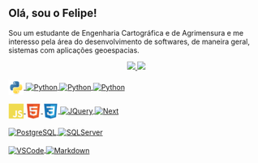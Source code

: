 ## Olá, sou o Felipe!

Sou um estudante de Engenharia Cartográfica e de Agrimensura e me interesso pela área do desenvolvimento de softwares, de maneira geral, sistemas com aplicações geoespacias.

<div align="center">
  <a href="https://github.com/FelipeMFernandes">
  <img width="500em" src="https://github-readme-stats.vercel.app/api?username=felipemfernandes&show_icons=true&theme=dark&include_all_commits=true&count_private=true" />
  <img width="500em" src="https://github-readme-stats.vercel.app/api/top-langs/?username=felipemfernandes&layout=compact&langs_count=7&theme=dark" />
</div>
<br>
<div style="display: inline_block;">
  <div>
    <img align="center" alt="Python" height="30" src="https://raw.githubusercontent.com/devicons/devicon/master/icons/python/python-original.svg">
    <img align="center" alt="Python" height="30" src="https://upload.wikimedia.org/wikipedia/commons/thumb/d/df/ArcGIS_logo.png/480px-ArcGIS_logo.png">
    <img align="center" alt="Python" height="30" src="https://upload.wikimedia.org/wikipedia/commons/7/77/Qgis-icon-3.0.png">
    <img align="center" alt="Python" height="30" src="https://leafletjs.com/SlavaUkraini/docs/images/logo.png">
  </div><br>
  <div>
    <img align="center" alt="Js" height="30" src="https://raw.githubusercontent.com/devicons/devicon/master/icons/javascript/javascript-plain.svg">
    <img align="center" alt="HTML" height="30" src="https://raw.githubusercontent.com/devicons/devicon/master/icons/html5/html5-original.svg">
    <img align="center" alt="CSS" height="30" src="https://raw.githubusercontent.com/devicons/devicon/master/icons/css3/css3-original.svg">
    <img align="center" alt="JQuery" height="30" src="https://cdn.jsdelivr.net/gh/devicons/devicon/icons/jquery/jquery-original-wordmark.svg" />
    <img align="center" alt="Next" height="30" src="https://cdn.jsdelivr.net/gh/devicons/devicon/icons/nextjs/nextjs-original.svg">
  </div><br>
  <div>
    <img align="center" alt="PostgreSQL" height="30" src="https://cdn.jsdelivr.net/gh/devicons/devicon/icons/postgresql/postgresql-original-wordmark.svg" />
    <img align="center" alt="SQLServer" height="30" src="https://cdn.jsdelivr.net/gh/devicons/devicon/icons/microsoftsqlserver/microsoftsqlserver-plain-wordmark.svg" />
  </div><br>
  <div>
    <img align="center" alt="VSCode" height="30" src="https://cdn.jsdelivr.net/gh/devicons/devicon/icons/vscode/vscode-original-wordmark.svg" />
    <img align="center" alt="Markdown" height="30" src="https://cdn.jsdelivr.net/gh/devicons/devicon/icons/markdown/markdown-original.svg" />
  </div>
</div>
